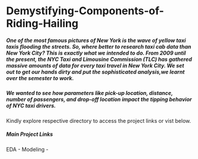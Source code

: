 # Demystifying-Components-of-Riding-Hailing

##### One of the most famous pictures of New York is the wave of yellow taxi taxis flooding the streets. So, where better to research taxi cab data than New York City? This is exactly what we intended to do. From 2009 until the present, the NYC Taxi and Limousine Commission (TLC) has gathered massive amounts of data for every taxi travel in New York City. We set out to get our hands dirty and put the sophisticated analysis,we learnt over the semester to work.


##### **We wanted to see how parameters like pick-up location, distance, number of passengers, and drop-off location impact the tipping behavior of NYC taxi drivers.**

Kindly explore respective directory to access the project links or vist below.

##### Main Project Links

EDA - 
Modeling - 
